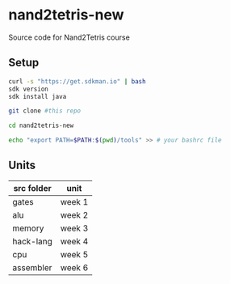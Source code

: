 # nand2tetris-new
Source code for Nand2Tetris course

## Setup

```bash
curl -s "https://get.sdkman.io" | bash
sdk version
sdk install java

git clone #this repo

cd nand2tetris-new

echo "export PATH=$PATH:$(pwd)/tools" >> # your bashrc file
```

## Units

src folder|unit
-|-
gates|week 1
alu|week 2
memory|week 3
hack-lang|week 4
cpu|week 5
assembler|week 6
